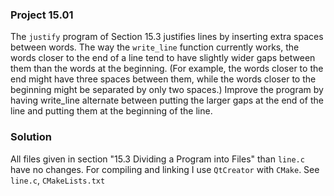 ### Project 15.01
The `justify` program of Section 15.3 justifies lines by inserting extra spaces between words. The way the `write_line` function currently works,
the words closer to the end of a line tend to have slightly wider gaps between them than the words at the beginning. 
(For example, the words closer to the end might have three spaces between them, while the words closer to the beginning might be separated by only two spaces.)
Improve the program by having write_line alternate between putting the larger gaps at the end of the line and putting them at the beginning of the line.

### Solution
All files given in section "15.3 Dividing a Program into Files" than `line.c` have no changes. For compiling and linking I use `QtCreator` with `CMake`. See `line.c`, `CMakeLists.txt`
